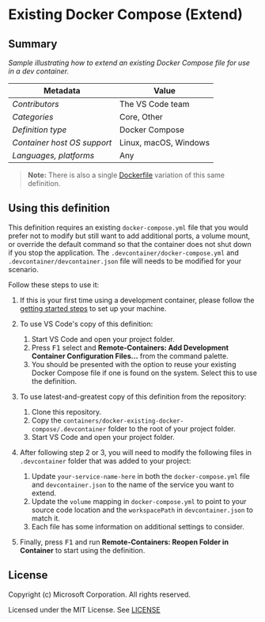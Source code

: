 # Existing Docker Compose (Extend)

## Summary

*Sample illustrating how to extend an existing Docker Compose file for use in a dev container.*

| Metadata | Value |  
|----------|-------|
| *Contributors* | The VS Code team |
| *Categories* | Core, Other |
| *Definition type* | Docker Compose |
| *Container host OS support* | Linux, macOS, Windows |
| *Languages, platforms* | Any |

> **Note:** There is also a single [Dockerfile](../docker-existing-dockerfile) variation of this same definition.

## Using this definition

This definition requires an existing `docker-compose.yml` file that you would prefer not to modify but still want to add additional ports, a volume mount, or override the default command so that the container does not shut down if you stop the application.  The `.devcontainer/docker-compose.yml` and `.devcontainer/devcontainer.json` file will needs to be modified for your scenario.

Follow these steps to use it:

1. If this is your first time using a development container, please follow the [getting started steps](https://aka.ms/vscode-remote/containers/getting-started) to set up your machine.

2. To use VS Code's copy of this definition:
   1. Start VS Code and open your project folder.
   2. Press <kbd>F1</kbd> select and **Remote-Containers: Add Development Container Configuration Files...** from the command palette.
   3. You should be presented with the option to reuse your existing Docker Compose file if one is found on the system. Select this to use the definition.

3. To use latest-and-greatest copy of this definition from the repository:
   1. Clone this repository.
   2. Copy the `containers/docker-existing-docker-compose/.devcontainer` folder to the root of your project folder.
   3. Start VS Code and open your project folder.

4. After following step 2 or 3, you will need to modify the following files in `.devcontainer` folder that was added to your project:
   1. Update `your-service-name-here` in both the `docker-compose.yml` file and `devcontainer.json` to the name of the service you want to extend.
   2. Update the `volume` mapping in `docker-compose.yml` to point to your source code location and the `workspacePath` in `devcontainer.json` to match it.
   3. Each file has some information on additional settings to consider.

5. Finally, press <kbd>F1</kbd> and run **Remote-Containers: Reopen Folder in Container** to start using the definition.

## License

Copyright (c) Microsoft Corporation. All rights reserved.

Licensed under the MIT License. See [LICENSE](https://github.com/microsoft/vscode-dev-containers/blob/main/LICENSE)
